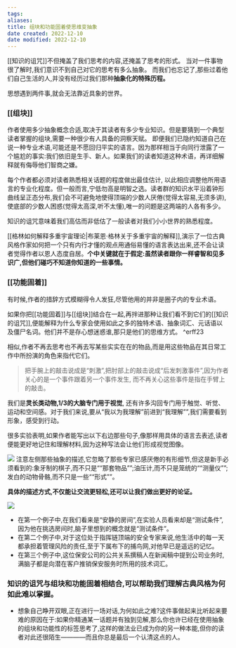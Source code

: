 ```yaml
---
tags: 
aliases: 
title: 组块和功能固着使思维变抽象
date created: 2022-12-10
date modified: 2022-12-10
---
```

[[知识的诅咒]]不但掩盖了我们思考的内容,还掩盖了思考的形式。
当对一件事物很了解时,我们意识不到自己对它的思考有多么抽象。
而我们也忘记了,那些过着他们自己生活的人,并没有经历过我们那种**抽象化的特殊历程。**

思想遇到两件事,就会无法靠近具象的世界。

### [[组块]]
作者使用多少抽象概念合适,取决于其读者有多少专业知识。但是要猜到一个典型读者掌握的组块,需要一种很少有人具备的洞察天赋。
即便我们已隐约知道自己在说一种专业术语,可能还是不愿回归平实的语言。因为那样相当于向同行泄露了一个尴尬的事实:我们依旧是生手、新人。如果我们的读者知道这种术语，再详细解释就有侮辱他们智商之嫌。

每个作者都必须对读者熟悉相关话题的程度做出最佳估计, 以此相应调整他所用语言的专业化程度。但一般而言,宁低勿高是明智之选。读者群的知识水平沿着钟形曲线呈正态分布,我们会不可避免地使得顶端的少数人厌倦(觉得太容易,无须多讲),使底部的少数人困惑(觉得太高深,听不太懂),唯一的问题是这两端的人各有多少。

知识的诅咒意味着我们高估而非低估了一般读者对我们小小世界的熟悉程度。

[[格林如何解释多重宇宙理论|布莱恩·格林关于多重宇宙的解释]],演示了一位古典风格作家如何把一个只有内行才懂的观点用通俗易懂的语言表达出来,还不会让读者觉得作者以恩人态度自居。**个中关键就在于假定:虽然读者跟你一样睿智和见多识广,但他们碰巧不知道你知道的一些事情。**

### [[功能固着]]

有时候,作者的措辞方式模糊得令人发狂,尽管他用的并非是圈子内的专业术语。

如果你把[[功能固着]]与[[组块]]结合在一起,再拌进那种让我们看不到它们的[[知识的诅咒]],便能解释为什么专家会使用如此之多的独特术语、抽象词汇、元话语以及僵尸名词。他们并不是存心想迷惑谁,那只是他们的思维方式。 ^erff23

相似,作者不再去思考也不再去写某些实实在在的物品,而是用这些物品在其日常工作中所扮演的角色来指代它们。
> 把手腕上的敲击说成是“刺激”,把肘部上的敲击说成“后发刺激事件”,因为作者关心的是一个事件跟着另一个事件发生, 而不再关心这些事件是指在手臂上的敲击。

我们是**灵长类动物,1/3的大脑专门用于视觉**, 还有许多沟回专门用于触觉、听觉、运动和空间感。对于我们来说,要从“我以为我理解”前进到“我理解””,我们需要看到形象，感受到行动。

很多实验表明,如果作者能写出以下右边那些句子,像那样用具体的语言去表述,读者便能更好地记住和理解材料,因为这种写法会让他们形成视觉图像。

 ![](https://xxpic.oss-cn-qingdao.aliyuncs.com/pic/20221211084956.png)
 注意左侧那些抽象的描述,它忽略了那些专家已感厌倦的有形细节,但这是新手必须看到的:象牙制的棋子,而不只是““那套物品””;油压计,而不只是笼统的““测量仪””;发白的动物骨骼,而不只是一些““形式””。

**具体的描述方式,不仅能让交流更轻松,还可以让我们做出更好的论证。**

 ![](https://xxpic.oss-cn-qingdao.aliyuncs.com/pic/20221211090306.png)
 - 在第一个例子中,在我们看来是“安静的房间”,在实验人员看来却是“测试条件”,因为他在挑选房间时,脑子里想到的概念就是“测试条件”。
 - 在第二个例子中,对于这位处于指挥链顶端的安全专家来说,他生活中的每一天都承担着管理风险的责任,至于下属布下的捕鸟网,对他早已是遥远的记忆。
 - 在第三个例子中,这位保安公司的公共关系撰稿人在新闻稿中提到公司业务时,满脑子都是向潜在客户推销保安服务时所用的技术词汇。

### 知识的诅咒与组块和功能固着相结合,可以帮助我们理解古典风格为何如此难以掌握。
- 想象自己睁开双眼,正在进行一场对话,为何如此之难?这件事做起来比听起来要难的原因在于:如果你精通某一话题并有独到见解,那么你也许已经在使用抽象的组块和功能性的标签思考了,这样的做法业已成为你的另一种本能,但你的读者对此还很陌生————而且你总是最后一个认清这点的人。